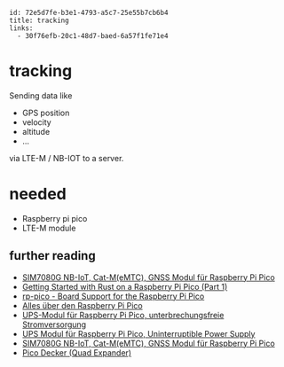 ```
id: 72e5d7fe-b3e1-4793-a5c7-25e55b7cb6b4
title: tracking
links:
  - 30f76efb-20c1-48d7-baed-6a57f1fe71e4
```

# tracking

Sending data like

- GPS position
- velocity
- altitude
- ...

via LTE-M / NB-IOT to a server.

# needed

- Raspberry pi pico
- LTE-M module

## further reading

- [SIM7080G NB-IoT, Cat-M(eMTC), GNSS Modul für Raspberry Pi Pico][1]
- [Getting Started with Rust on a Raspberry Pi Pico (Part 1)][2]
- [rp-pico - Board Support for the Raspberry Pi Pico][3]
- [Alles über den Raspberry Pi Pico][4]
- [UPS-Modul für Raspberry Pi Pico, unterbrechungsfreie Stromversorgung][5]
- [UPS Modul für Raspberry Pi Pico, Uninterruptible Power Supply][6]
- [SIM7080G NB-IoT, Cat-M(eMTC), GNSS Modul für Raspberry Pi Pico][7]
- [Pico Decker (Quad Expander)][8]

[1]: https://www.berrybase.de/raspberry-pi/raspberry-pi-mikrocontroller/erweiterungsboards/sim7080g-nb-iot-cat-m-40-emtc-41-gnss-modul-f-252-r-raspberry-pi-pico?sPartner=g_shopping&gclid=CjwKCAjwu_mSBhAYEiwA5BBmfwtzjt31Ij6Xjnvrw0nfI9lK36BR7AZyMdBAD8n6EZlj2rfOKuRYGBoCF_kQAvD_BwE#
[2]: https://reltech.substack.com/p/getting-started-with-rust-on-a-raspberry?s=r
[3]: https://crates.io/crates/rp-pico
[4]: https://picockpit.com/raspberry-pi/de/alles-uber-die-raspberry-pi-pico/
[5]: https://www.berrybase.de/raspberry-pi/raspberry-pi-mikrocontroller/erweiterungsboards/ups-modul-f-252-r-raspberry-pi-pico-unterbrechungsfreie-stromversorgung?c=2462
[6]: https://www.berrybase.de/raspberry-pi/raspberry-pi-mikrocontroller/erweiterungsboards/ups-modul-f-252-r-raspberry-pi-pico-uninterruptible-power-supply?c=2462
[7]: https://www.berrybase.de/raspberry-pi/raspberry-pi-mikrocontroller/erweiterungsboards/sim7080g-nb-iot-cat-m-40-emtc-41-gnss-modul-f-252-r-raspberry-pi-pico?c=2462
[8]: https://www.berrybase.de/raspberry-pi/raspberry-pi-mikrocontroller/erweiterungsboards/pico-decker-40-quad-expander-41?c=2462
